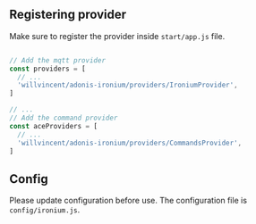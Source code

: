 ## Registering provider

Make sure to register the provider inside `start/app.js` file.

```js

// Add the mqtt provider
const providers = [
  // ...
  'willvincent/adonis-ironium/providers/IroniumProvider',
]

// ...
// Add the command provider
const aceProviders = [
  // ...
  'willvincent/adonis-ironium/providers/CommandsProvider',
]
```

## Config

Please update configuration before use. The configuration file is `config/ironium.js`.
